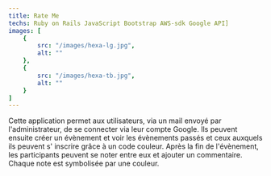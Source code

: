 ```yaml
---
title: Rate Me
techs: Ruby on Rails JavaScript Bootstrap AWS-sdk Google API]
images: [
    {
        src: "/images/hexa-lg.jpg",
        alt: ""  
    },
    {
        src: "/images/hexa-tb.jpg",
        alt: ""
    }
]
---
```


Cette application permet aux utilisateurs, via un mail envoyé par l'administrateur, de se connecter via leur compte Google. Ils peuvent ensuite créer un évènement et voir les évènements passés et ceux auxquels ils peuvent s' inscrire grâce à un code couleur. Après la fin de l'évènement, les participants peuvent se noter entre eux et ajouter un commentaire. Chaque note est symbolisée par une couleur.
